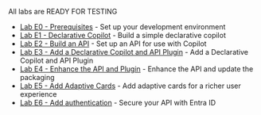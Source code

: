 All labs are READY FOR TESTING

- [Lab E0 - Prerequisites](/copilot-camp/pages/extend-m365-copilot/00-prerequisites/) - Set up your development environment
- [Lab E1 - Declarative Copilot](/copilot-camp/pages/extend-m365-copilot/01-declarative-copilot/) - Build a simple declarative copilot
- [Lab E2 - Build an API](/copilot-camp/pages/extend-m365-copilot/02-build-the-api/) - Set up an API for use with Copilot
- [Lab E3 - Add a Declarative Copilot and API Plugin](/copilot-camp/pages/extend-m365-copilot/03-add-declarative-copilot/) - Add a Declarative Copilot and API Plugin
- [Lab E4 - Enhance the API and Plugin](/copilot-camp/pages/extend-m365-copilot/04-enhance-api-plugin/) - Enhance the API and update the packaging
- [Lab E5 - Add Adaptive Cards](/copilot-camp/pages/extend-m365-copilot/05-add-adaptive-card/) - Add adaptive cards for a richer user experience
- [Lab E6 - Add authentication](/copilot-camp/pages/extend-m365-copilot/06-add-authentication/) - Secure your API with Entra ID

